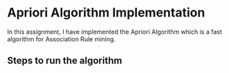 # Apriori Algorithm Implementation

In this assignment, I have implemented the Apriori Algorithm which is a fast algorithm for Association Rule mining.

## Steps to run the algorithm